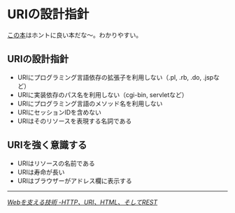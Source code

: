 # URIの設計指針

[この本](http://www.amazon.co.jp/dp/4774142042/ruedap-22)はホントに良い本だな〜。わかりやすい。

<!-- READMORE -->

## URIの設計指針

- URIにプログラミング言語依存の拡張子を利用しない（.pl, .rb, .do, .jspなど）
- URIに実装依存のパス名を利用しない（cgi-bin, servletなど）
- URIにプログラミング言語のメソッド名を利用しない
- URIにセッションIDを含めない
- URIはそのリソースを表現する名詞である

## URIを強く意識する

- URIはリソースの名前である
- URIは寿命が長い
- URIはブラウザーがアドレス欄に表示する

* * *

<cite>[Webを支える技術 -HTTP、URI、HTML、そしてREST](http://www.amazon.co.jp/dp/4774142042/ruedap-22)</cite>
